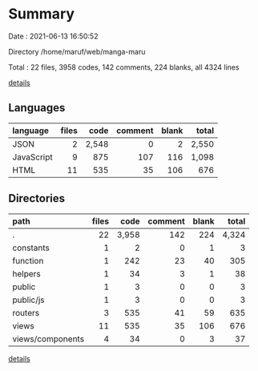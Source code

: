 # Summary

Date : 2021-06-13 16:50:52

Directory /home/maruf/web/manga-maru

Total : 22 files,  3958 codes, 142 comments, 224 blanks, all 4324 lines

[details](details.md)

## Languages
| language | files | code | comment | blank | total |
| :--- | ---: | ---: | ---: | ---: | ---: |
| JSON | 2 | 2,548 | 0 | 2 | 2,550 |
| JavaScript | 9 | 875 | 107 | 116 | 1,098 |
| HTML | 11 | 535 | 35 | 106 | 676 |

## Directories
| path | files | code | comment | blank | total |
| :--- | ---: | ---: | ---: | ---: | ---: |
| . | 22 | 3,958 | 142 | 224 | 4,324 |
| constants | 1 | 2 | 0 | 1 | 3 |
| function | 1 | 242 | 23 | 40 | 305 |
| helpers | 1 | 34 | 3 | 1 | 38 |
| public | 1 | 3 | 0 | 0 | 3 |
| public/js | 1 | 3 | 0 | 0 | 3 |
| routers | 3 | 535 | 41 | 59 | 635 |
| views | 11 | 535 | 35 | 106 | 676 |
| views/components | 4 | 34 | 0 | 3 | 37 |

[details](details.md)